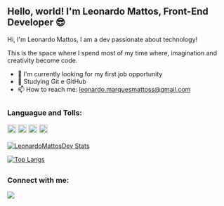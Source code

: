 ## Hello, world! I'm Leonardo Mattos, Front-End Developer 😎
Hi, I'm Leonardo Mattos, I am a dev passionate about technology!

This is the space where I spend most of my time where, imagination and creativity become code.
- 🔭 I'm currently looking for my first job opportunity
- 🌱 Studying Git e GitHub
- 📫 How to reach me: leonardo.marquesmattoss@gmail.com
##  
### Languague and Tolls:
<img height="20" src="https://cdn.jsdelivr.net/gh/devicons/devicon@latest/icons/javascript/javascript-original.svg" /> <img height="20" src="https://cdn.jsdelivr.net/gh/devicons/devicon@latest/icons/html5/html5-original-wordmark.svg" /> <img height="20" src="https://cdn.jsdelivr.net/gh/devicons/devicon@latest/icons/css3/css3-original.svg" /> <img height="20" src="https://cdn.jsdelivr.net/gh/devicons/devicon@latest/icons/typescript/typescript-original.svg" />
<br><br>
[![LeonardoMattosDev Stats](https://github-readme-stats.vercel.app/api?username=Leonardomattosdev&show_icons=true&theme=dracula)](https://github.com/Leonardomattosdev/github-readme-stats)

[![Top Langs](https://github-readme-stats.vercel.app/api/top-langs/?username=Leonardomattosdev&layout=compact&show_icons=true&theme=dracula)](https://github.com/rodolfomori/github-readme-stats)

##   
### Connect with me:
<a href="https://www.instagram.com/leomattos0" target="_blank"><img src="https://img.shields.io/badge/Instagram-E4405F?style=for-the-badge&logo=instagram&logoColor=white" target="_blank"></a>                                   
                    
